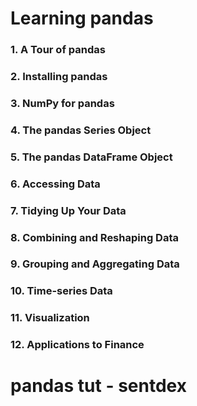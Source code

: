 # Learning pandas

### 1. A Tour of pandas
### 2. Installing pandas
### 3. NumPy for pandas
### 4. The pandas Series Object
### 5. The pandas DataFrame Object
### 6. Accessing Data
### 7. Tidying Up Your Data
### 8. Combining and Reshaping Data
### 9. Grouping and Aggregating Data
### 10. Time-series Data
### 11. Visualization
### 12. Applications to Finance


# pandas tut - sentdex
